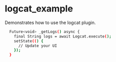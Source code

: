 # logcat_example

Demonstrates how to use the logcat plugin.

```sh
  Future<void> _getLogs() async {
    final String logs = await Logcat.execute();
    setState(() {
      // Update your UI
    });
  }
```

